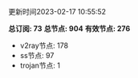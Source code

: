 更新时间2023-02-17 10:55:52

**总订阅: 73**
**总节点: 904**
**有效节点: 276**
- v2ray节点: 178
- ss节点: 97
- trojan节点: 1
